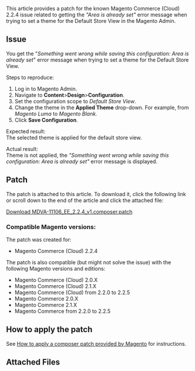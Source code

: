 This article provides a patch for the known Magento Commerce (Cloud) 2.2.4 issue related to getting the _"Area is already set"_ error message when trying to set a theme for the Default Store View in the Magento Admin.

## Issue

You get the "_Something went wrong while saving this configuration: Area is already set_" error message when trying to set a theme for the Default Store View.

<span class="wysiwyg-underline">Steps to reproduce</span>:

1.   Log in to Magento Admin.
2.   Navigate to __Content__&gt;__Design__&gt;__Configuration__.
3.   Set the configuration scope to _Default Store View_.
4.   Change the theme in the __Applied Theme__ drop-down. For example, from _Magento Luma_ to _Magento Blank._
5.   Click __Save Configuration__.

<span class="wysiwyg-underline">Expected result</span>:  
 The selected theme is applied for the default store view.

<span class="wysiwyg-underline">Actual result</span>:  
 Theme is not applied, the&nbsp;_"Something went wrong while saving this configuration: Area is already set"_ error message is displayed.

## Patch

The patch is attached to this article. To download it, click the following link or scroll down to the end of the article and click the attached file:

<a href="https://support.magento.com/hc/en-us/article_attachments/360023313871/MDVA-11106_EE_2.2.4_v1.composer.patch" target="_self">Download MDVA-11106\_EE\_2.2.4\_v1.composer.patch</a>

### Compatible Magento versions:

The patch was created for:

*   Magento Commerce (Cloud)&nbsp;2.2.4

The patch is also compatible (but might not solve the issue) with the following Magento versions and editions:

*   Magento Commerce (Cloud) 2.0.X
*   Magento Commerce (Cloud)&nbsp;2.1.X
*   Magento Commerce (Cloud) from 2.2.0 to&nbsp;2.2.5
*   Magento Commerce 2.0.X
*   Magento Commerce 2.1.X
*   Magento Commerce from 2.2.0 to&nbsp;2.2.5

## How to apply the patch

See <a href="https://support.magento.com/hc/en-us/articles/360028367731" target="_self">How to apply a composer patch provided by Magento</a> for instructions.

## Attached Files
